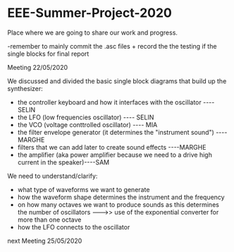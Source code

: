 # EEE-Summer-Project-2020
Place where we are going to share our work and progress.

-remember to mainly commit the .asc files  + record the the testing if the single blocks for final report

Meeting 22/05/2020

We discussed and divided the basic single block diagrams that build up the synthesizer: 
- the controller keyboard and how it interfaces with the oscillator                         ---- SELIN
- the LFO (low frequencies oscillator)                                                      ---- SELIN  
- the VCO (voltage conttrolled oscillator)                                                  ---- MIA
- the filter envelope generator (it determines the "instrument sound")                      ----MARGHE
- filters that we can add later to create sound effects                                     ----MARGHE
- the amplifier (aka power amplifier because we need to a drive high current in the speaker)----SAM

We need to understand/clarify:
- what type of waveforms we want to generate
- how the waveform shape determines the instrument and the frequency
- on how many octaves we want to produce sounds as this determines the number of oscillators --->> use of the exponential converter for more than one octave
- how the LFO connects to the oscillator


next Meeting 25/05/2020
